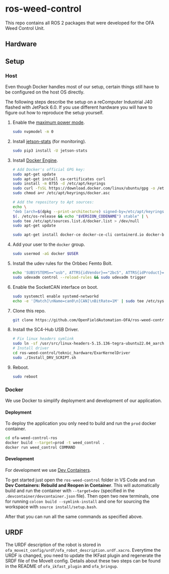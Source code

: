 # ros-weed-control
This repo contains all ROS 2 packages that were developed for the OFA Weed Control Unit.

<!-- TODO: detailed explanation, some images -->

## Hardware
<!-- TODO: describe hardware and wiring -->

## Setup
### Host
Even though Docker handles most of our setup, certain things still have to be configured on the host OS directly.

The following steps describe the setup on a reComputer Industrial J40 flashed with JetPack 6.0. If you use different hardware you will have to figure out how to reproduce the setup yourself.

1. Enable the [maximum power mode](https://wiki.seeedstudio.com/reComputer_Industrial_J40_J30_Hardware_Interfaces_Usage/#max-performance-on-recomputer-industrial).
    ```bash
    sudo nvpmodel -m 0
    ```
2. Install [jetson-stats](https://rnext.it/jetson_stats/) (for monitoring).
    ```bash
    sudo pip3 install -U jetson-stats
    ```
3. Install [Docker Engine](https://docs.docker.com/engine/install/ubuntu/#install-using-the-repository).
    ```bash
    # Add Docker's official GPG key:
    sudo apt-get update
    sudo apt-get install ca-certificates curl
    sudo install -m 0755 -d /etc/apt/keyrings
    sudo curl -fsSL https://download.docker.com/linux/ubuntu/gpg -o /etc/apt/keyrings/docker.asc
    sudo chmod a+r /etc/apt/keyrings/docker.asc

    # Add the repository to Apt sources:
    echo \
    "deb [arch=$(dpkg --print-architecture) signed-by=/etc/apt/keyrings/docker.asc] https://download.docker.com/linux/ubuntu \
    $(. /etc/os-release && echo "$VERSION_CODENAME") stable" | \
    sudo tee /etc/apt/sources.list.d/docker.list > /dev/null
    sudo apt-get update

    sudo apt-get install docker-ce docker-ce-cli containerd.io docker-buildx-plugin docker-compose-plugin
    ```
4. Add your user to the `docker` group.
    ```bash
    sudo usermod -aG docker $USER
    ```
5. Install the udev rules for the Orbbec Femto Bolt.
    ```bash
    echo 'SUBSYSTEMS=="usb", ATTRS{idVendor}=="2bc5", ATTRS{idProduct}=="066b", MODE:="0666",  OWNER:="root", GROUP:="video", SYMLINK+="Femto Bolt"' | sudo tee /etc/udev/rules.d/99-obsensor-libusb.rules
    sudo udevadm control --reload-rules && sudo udevadm trigger
    ```
6. Enable the SocketCAN interface on boot.
    ```bash
    sudo systemctl enable systemd-networkd
    echo -e '[Match]\nName=can0\n[CAN]\nBitRate=1M' | sudo tee /etc/systemd/network/80-can.network
    ```
7. Clone this repo.
    ```bash
    git clone https://github.com/OpenFieldAutomation-OFA/ros-weed-control-ros.git
    ```
8. Install the SC4-Hub USB Driver.
    ```bash
    # Fix linux headers symlink
    sudo ln -sf /usr/src/linux-headers-5.15.136-tegra-ubuntu22.04_aarch64/3rdparty/canonical/linux-jammy/kernel-source /lib/modules/5.15.136-tegra/build
    # Install driver
    cd ros-weed-control/teknic_hardware/ExarKernelDriver
    sudo ./Install_DRV_SCRIPT.sh
    ```
9. Reboot.
    ```bash
    sudo reboot
    ```

### Docker
We use Docker to simplify deployment and development of our application.

#### Deployment
To deploy the application you only need to build and run the `prod` docker container.
```bash
cd ofa-weed-control-ros
docker build --target=prod -t weed_control .
docker run weed_control COMMAND
```
<!-- TODO: explain different commands, e. g.
docker run --net=host -e "DISPLAY=$DISPLAY" weed_control ros2 launch ofa_description display1.launch.py
-->

#### Development
For development we use [Dev Containers](https://code.visualstudio.com/docs/devcontainers/containers).

To get started just open the `ros-weed-control` folder in VS Code and run **Dev Containers: Rebuild and Reopen in Container**. This will automatically build and run the container with `--target=dev` (specified in the `.devcontainer/devcontainer.json` file). Then open two new terminals, one for running `colcon build --symlink-install` and one for sourcing the workspace with `source install/setup.bash`.

After that you can run all the same commands as specified above.

<!-- ## TensorRT
To generate a TensorRT engine file with a ONNX model you can run the following command on the Jetson.
```bash
/usr/src/tensorrt/bin/trtexec --onnx=model.onnx --saveEngine=engine.trt
```
The `engine.trt` file has to be saved in the `ofa_weed_detection/model` folder.

In the [weed-detection]() repository you can find the all the information about how we trained our network and links to the ONNX and PyTorch model. -->

## URDF
The URDF description of the robot is stored in `ofa_moveit_config/urdf/ofa_robot_description.urdf.xacro`. Everytime the URDF is changed, you need to update the IKFast plugin and regenerate the SRDF file of the MoveIt config. Details about these two steps can be found in the README of `ofa_ikfast_plugin` and `ofa_bringup`.